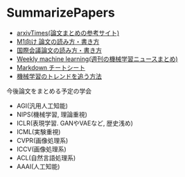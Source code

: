# SummarizePapers

- [arxivTimes(論文まとめの参考サイト)](https://github.com/arXivTimes/arXivTimes)
- [M1向け 論文の読み方・書き方](https://www.slideshare.net/ShinagawaSeitaro/ahclab-m1)
- [国際会議論文の読み方・書き方](http://phontron.com/slides/neubig15nlptutorial.pdf)
- [Weekly machine learning(週刊の機械学習ニュースまとめ)](https://www.getrevue.co/profile/icoxfog417/)
- [Markdown チートシート](https://qiita.com/tbpgr/items/989c6badefff69377da7)
- [機械学習のトレンドを追う方法](https://qiita.com/tomo_makes/items/cd036e2444a938416316)

今後論文をまとめる予定の学会
- AGI(汎用人工知能)
- NIPS(機械学習, 理論重視)
- ICLR(表現学習. GANやVAEなど, 歴史浅め)
- ICML(実験重視)
- CVPR(画像処理系)
- ICCV(画像処理系)
- ACL(自然言語処理系)
- AAAI(人工知能)
